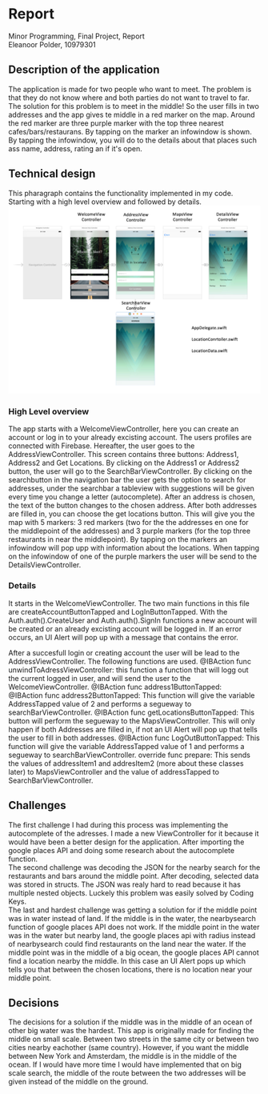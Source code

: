 
# Report
Minor Programming, Final Project, Report  
Eleanoor Polder, 10979301

## Description of the application
The application is made for two people who want to meet. The problem is that they do not know where and both parties do not want to travel to far. The solution for this problem is to meet in the middle! So the user fills in two addresses and the app gives te middle in a red marker on the map. Around the red marker are three purple marker with the top three nearest cafes/bars/restaurans. By tapping on the marker an infowindow is shown. By tapping the infowindow, you will do to the details about that places such ass name, address, rating an if it's open. 

## Technical design
This pharagraph contains the functionality implemented in my code. Starting with a high level overview and followed by details. 
![Design](doc/Design.png)

### High Level overview
The app starts with a WelcomeViewController, here you can create an account or log in to your already excisting account. The users profiles are connected with Firebase. Hereafter, the user goes to the AddressViewController. This screen contains three buttons: Address1, Address2 and Get Locations. By clicking on the Address1 or Address2 button, the user will go to the SearchBarViewController. By clicking on the searchbutton in the navigation bar the user gets the option to search for addresses, under the searchbar a tableview with suggestions will be given every time you change a letter (autocomplete). After an address is chosen, the text of the button changes to the chosen address. After both addresses are filled in, you can choose the get locations button. This will give you the map with 5 markers: 3 red markers (two for the the addresses en one for the middlepoint of the addresses) and 3 purple markers (for the top three restaurants in near the middlepoint). By tapping on the markers an infowindow will pop upp with information about the locations. When tapping on the infowindow of one of the purple markers the user will be send to the DetailsViewController. 

### Details
It starts in the WelcomeViewController. The two main functions in this file are createAccountButtonTapped and LogInButtonTapped. With the Auth.auth().CreateUser and Auth.auth().SignIn functions a new account will be created or an already excisting account will be logged in. If an error occurs, an UI Alert will pop up with a message that contains the error.  

After a succesfull login or creating account the user will be lead to the AddressViewController. The following functions are used. 
@IBAction func unwindToAdressViewController: this function a function that will logg out the current logged in user, and will send the user to the WelcomeViewController. 
@IBAction func address1ButtonTapped:  
@IBAction func address2ButtonTapped: This function will give the variable AddressTapped value of 2 and performs a segueway to searchBarViewController. 
@IBAction func getLocationsButtonTapped: This button will perform the segueway to the MapsViewController. This will only happen if both Addresses are filled in, if not an UI Alert will pop up that tells the user to fill in both addresses. 
@IBAction func LogOutButtonTapped: This function will give the variable AddressTapped value of 1 and performs a segueway to searchBarViewController.
override func prepare: This sends the values of addressItem1 and addresItem2 (more about these classes later) to MapsViewController and the value of addressTapped to SearchBarViewController.   




## Challenges
The first challenge I had during this process was implementing the autocomplete of the adresses. I made a new ViewController for it because it would have been a better design for the application. After importing the google places API and doing some research about the autocomplete function.  
The second challenge was decoding the JSON for the nearby search for the restaurants and bars around the middle point. After decoding, selected data was stored in structs. The JSON was realy hard to read because it has multiple nested objects. Luckely this problem was easily solved by Coding Keys.   
The last and hardest challenge was getting a solution for if the middle point was in water instead of land. If the middle is in the water, the nearbysearch function of google places API does not work. If the middle point in the water was in the water but nearby land, the google places api with radius instead of nearbysearch could find restaurants on the land near the water. If the middle point was in the middle of a big ocean, the google places API cannot find a location nearby the middle. In this case an UI Alert pops up which tells you that between the chosen locations, there is no location near your middle point. 

## Decisions 
The decisions for a solution if the middle was in the middle of an ocean of other big water was the hardest. This app is originally made for finding the middle on small scale. Between two streets in the same city or between two cities nearby eachother (same country). However, if you want the middle between New York and Amsterdam, the middle is in the middle of the ocean. If I would have more time I would have implemented that on big scale search, the middle of the route between the two addresses will be given instead of the middle on the ground. 


